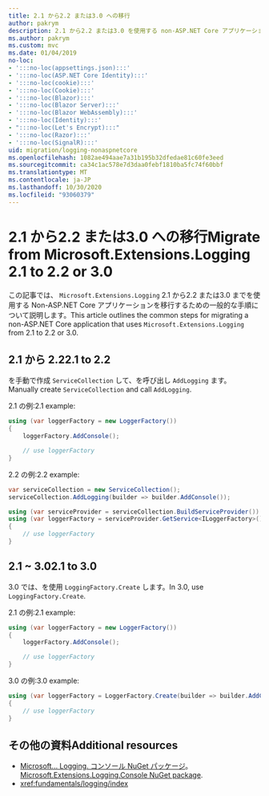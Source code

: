 ```yaml
---
title: 2.1 から2.2 または3.0 への移行
author: pakrym
description: 2.1 から2.2 または3.0 を使用する non-ASP.NET Core アプリケーションを移行する方法について説明します。
ms.author: pakrym
ms.custom: mvc
ms.date: 01/04/2019
no-loc:
- ':::no-loc(appsettings.json):::'
- ':::no-loc(ASP.NET Core Identity):::'
- ':::no-loc(cookie):::'
- ':::no-loc(Cookie):::'
- ':::no-loc(Blazor):::'
- ':::no-loc(Blazor Server):::'
- ':::no-loc(Blazor WebAssembly):::'
- ':::no-loc(Identity):::'
- ":::no-loc(Let's Encrypt):::"
- ':::no-loc(Razor):::'
- ':::no-loc(SignalR):::'
uid: migration/logging-nonaspnetcore
ms.openlocfilehash: 1082ae494aae7a31b195b32dfedae81c60fe3eed
ms.sourcegitcommit: ca34c1ac578e7d3daa0febf1810ba5fc74f60bbf
ms.translationtype: MT
ms.contentlocale: ja-JP
ms.lasthandoff: 10/30/2020
ms.locfileid: "93060379"
---
```

# <a name="migrate-from-microsoftextensionslogging-21-to-22-or-30"></a><span data-ttu-id="f33a6-103">2.1 から2.2 または3.0 への移行</span><span class="sxs-lookup"><span data-stu-id="f33a6-103">Migrate from Microsoft.Extensions.Logging 2.1 to 2.2 or 3.0</span></span>

<span data-ttu-id="f33a6-104">この記事では、 `Microsoft.Extensions.Logging` 2.1 から2.2 または3.0 までを使用する Non-ASP.NET Core アプリケーションを移行するための一般的な手順について説明します。</span><span class="sxs-lookup"><span data-stu-id="f33a6-104">This article outlines the common steps for migrating a non-ASP.NET Core application that uses `Microsoft.Extensions.Logging` from 2.1 to 2.2 or 3.0.</span></span>

## <a name="21-to-22"></a><span data-ttu-id="f33a6-105">2.1 から 2.2</span><span class="sxs-lookup"><span data-stu-id="f33a6-105">2.1 to 2.2</span></span>

<span data-ttu-id="f33a6-106">を手動で作成 `ServiceCollection` して、を呼び出し `AddLogging` ます。</span><span class="sxs-lookup"><span data-stu-id="f33a6-106">Manually create `ServiceCollection` and call `AddLogging`.</span></span>

<span data-ttu-id="f33a6-107">2.1 の例:</span><span class="sxs-lookup"><span data-stu-id="f33a6-107">2.1 example:</span></span>

```csharp
using (var loggerFactory = new LoggerFactory())
{
    loggerFactory.AddConsole();

    // use loggerFactory
}
```

<span data-ttu-id="f33a6-108">2.2 の例:</span><span class="sxs-lookup"><span data-stu-id="f33a6-108">2.2 example:</span></span>

```csharp
var serviceCollection = new ServiceCollection();
serviceCollection.AddLogging(builder => builder.AddConsole());

using (var serviceProvider = serviceCollection.BuildServiceProvider())
using (var loggerFactory = serviceProvider.GetService<ILoggerFactory>())
{
    // use loggerFactory
}
```

## <a name="21-to-30"></a><span data-ttu-id="f33a6-109">2.1 ~ 3.0</span><span class="sxs-lookup"><span data-stu-id="f33a6-109">2.1 to 3.0</span></span>

<span data-ttu-id="f33a6-110">3.0 では、を使用 `LoggingFactory.Create` します。</span><span class="sxs-lookup"><span data-stu-id="f33a6-110">In 3.0, use `LoggingFactory.Create`.</span></span>

<span data-ttu-id="f33a6-111">2.1 の例:</span><span class="sxs-lookup"><span data-stu-id="f33a6-111">2.1 example:</span></span>

```csharp
using (var loggerFactory = new LoggerFactory())
{
    loggerFactory.AddConsole();

    // use loggerFactory
}
```

<span data-ttu-id="f33a6-112">3.0 の例:</span><span class="sxs-lookup"><span data-stu-id="f33a6-112">3.0 example:</span></span>

```csharp
using (var loggerFactory = LoggerFactory.Create(builder => builder.AddConsole()))
{
    // use loggerFactory
}
```

## <a name="additional-resources"></a><span data-ttu-id="f33a6-113">その他の資料</span><span class="sxs-lookup"><span data-stu-id="f33a6-113">Additional resources</span></span>

* <span data-ttu-id="f33a6-114">[Microsoft... Logging. コンソール NuGet パッケージ](https://www.nuget.org/packages/Microsoft.Extensions.Logging.Console/)。</span><span class="sxs-lookup"><span data-stu-id="f33a6-114">[Microsoft.Extensions.Logging.Console NuGet package](https://www.nuget.org/packages/Microsoft.Extensions.Logging.Console/).</span></span>
* <xref:fundamentals/logging/index>
